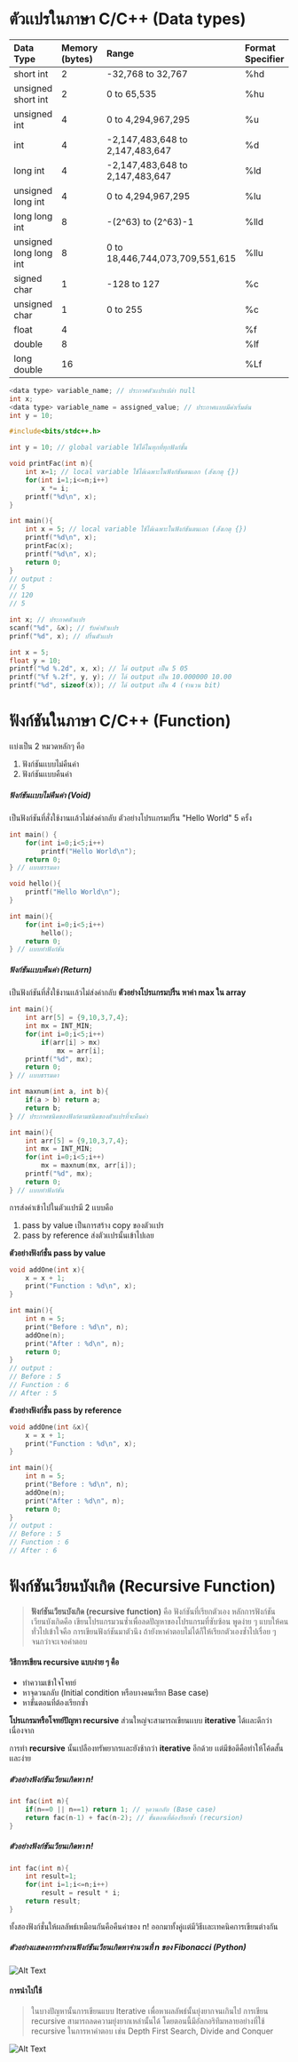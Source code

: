 # ตัวเเปรในภาษา C/C++ (Data types)

| Data Type              | Memory (bytes) | Range                           | Format Specifier |
| :--------------------- | :------------- | :------------------------------ | :--------------- |
| short int              | 2              | -32,768 to 32,767               | %hd              |
| unsigned short int     | 2              | 0 to 65,535                     | %hu              |
| unsigned int           | 4              | 0 to 4,294,967,295              | %u               |
| int                    | 4              | -2,147,483,648 to 2,147,483,647 | %d               |
| long int               | 4              | -2,147,483,648 to 2,147,483,647 | %ld              |
| unsigned long int      | 4              | 0 to 4,294,967,295              | %lu              |
| long long int          | 8              | -(2^63) to (2^63)-1             | %lld             |
| unsigned long long int | 8              | 0 to 18,446,744,073,709,551,615 | %llu             |
| signed char            | 1              | -128 to 127                     | %c               |
| unsigned char          | 1              | 0 to 255                        | %c               |
| float                  | 4              |                                 | %f               |
| double                 | 8              |                                 | %lf              |
| long double            | 16             |                                 | %Lf              |

```cpp
<data type> variable_name; // ประกาศตัวเเปรเปล่า null
int x;
<data type> variable_name = assigned_value; // ประกาศเเบบมีค่าเริ่มต้น
int y = 10;
```

```cpp
#include<bits/stdc++.h>

int y = 10; // global variable ใช้ได้ในทุกที่ทุกฟังก์ชั้น

void printFac(int n){
	int x=1; // local variable ใช้ได้เฉพาะในฟังก์ชันตนเอก (สังเกตุ {}) 
    for(int i=1;i<=n;i++)
        x *= i;
   	printf("%d\n", x);
}

int main(){
	int x = 5; // local variable ใช้ได้เฉพาะในฟังก์ชันตนเอก (สังเกตุ {})  
	printf("%d\n", x);
    printFac(x);
    printf("%d\n", x);
    return 0;
}
// output :
// 5
// 120
// 5
```

```cpp
int x; // ประกาศตัวเเปร
scanf("%d", &x); // รับค่าตัวเเปร
prinf("%d", x); // ปริ้นตัวเเปร
```

```cpp
int x = 5;
float y = 10;
printf("%d %.2d", x, x); // ได้ output เป็น 5 05
printf("%f %.2f", y, y); // ได้ output เป็น 10.000000 10.00
printf("%d", sizeof(x)); // ได้ output เป็น 4 (จำนวน bit)
```

# ฟังก์ชันในภาษา C/C++ (Function)

เเบ่งเป็น 2 หมวดหลักๆ คือ

1. ฟังก์ชันเเบบไม่คืนค่า
2. ฟังก์ชันเเบบคืนค่า

##### ฟังก์ชันเเบบไม่คืนค่า (Void)

เป็นฟังก์ชันที่สั่งใช้งานเเล้วไม่ส่งค่ากลับ ตัวอย่างโปรเเกรมปริ้น "Hello World" 5 ครั้ง

```cpp
int main() {
	for(int i=0;i<5;i++)
        printf("Hello World\n");
   	return 0;
} // เเบบธรรมดา
```

```cpp
void hello(){
	printf("Hello World\n");
}

int main(){
	for(int i=0;i<5;i++)
        hello();
   	return 0;
} // เเบบทำฟังก์ชัน
```

##### ฟังก์ชันเเบบคืนค่า (Return)

เป็นฟังก์ชันที่สั่งใช้งานเเล้วไม่ส่งค่ากลับ **ตัวอย่างโปรเเกรมปริ้น หาค่า max ใน array**

```cpp
int main(){
    int arr[5] = {9,10,3,7,4};
    int mx = INT_MIN;
	for(int i=0;i<5;i++)
        if(arr[i] > mx) 
            mx = arr[i];
   	printf("%d", mx);
   	return 0;
} // เเบบธรรมดา
```

```cpp
int maxnum(int a, int b){
	if(a > b) return a;
    return b;
} // ประกาศชนิดของฟังก์ตามชนิดของตัวเเปรที่จะคืนค่า

int main(){
    int arr[5] = {9,10,3,7,4};
    int mx = INT_MIN;
	for(int i=0;i<5;i++)
        mx = maxnum(mx, arr[i]);
    printf("%d", mx);
   	return 0;
} // เเบบทำฟังก์ชัน
```

การส่งค่าเข้าไปในตัวเเปรมี 2 เเบบคือ

1. pass by value เป็นการสร้าง copy ของตัวเเปร
2. pass by reference ส่งตัวเเปรนั้นเข้าไปเลย

**ตัวอย่างฟังก์ชั่น pass by value**

```cpp
void addOne(int x){
	x = x + 1;
    print("Function : %d\n", x);
}

int main(){
    int n = 5;
    print("Before : %d\n", n);
    addOne(n);
    print("After : %d\n", n);
	return 0;
}
// output :
// Before : 5
// Function : 6
// After : 5
```

**ตัวอย่างฟังก์ชั่น pass by reference**

```cpp
void addOne(int &x){
	x = x + 1;
    print("Function : %d\n", x);
}

int main(){
    int n = 5;
    print("Before : %d\n", n);
    addOne(n);
    print("After : %d\n", n);
	return 0;
}
// output :
// Before : 5
// Function : 6
// After : 6
```

# ฟังก์ชันเวียนบังเกิด (Recursive Function)

> **ฟังก์ชันเวียนบังเกิด (recursive function)** คือ ฟังก์ชันที่เรียกตัวเอง
> หลักการฟังก์ชันเวียนบังเกิดคือ เขียนโปรแกรมวนซ้ำเพื่อลดปัญหาของโปรแกรมที่ซับซ้อน
> พูดง่าย ๆ แบบให้คนทั่วไปเข้าใจคือ การเขียนฟังก์ชันมาตัวนึง 
> ถ้ายังหาคำตอบไม่ได้ก็ให้เรียกตัวเองซ้ำไปเรื่อย ๆ จนกว่าจะเจอคำตอบ

#### วิธีการเขียน recursive แบบง่าย ๆ คือ

- ทำความเข้าใจโจทย์
- หาจุดวนกลับ (Initial condition หรือบางคนเรียก Base case)
- หาขั้นตอนที่ต้องเรียกซ้ำ 

**โปรเเกรมหรือโจทย์ปัญหา recursive** ส่วนใหญ่จะสามารถเขียนเเบบ **iterative** ได้เเละดีกว่าเนื่องจาก

การทำ **recursive** นั้นเปลืองทรัพยากรเเละยังช้ากว่า **iterative** อีกด้วย เเต่มีข้อดีคือทำให้โค้ดสั้นเเละง่าย

##### ตัวอย่างฟังก์ชันเวียนเกิดหา n!

```cpp
int fac(int n){
	if(n==0 || n==1) return 1; // จุดวนกลับ (Base case)
	return fac(n-1) + fac(n-2); // ขั้นตอนที่ต้องรียกซ้ำ (recursion)
}
```

##### ตัวอย่างฟังก์ชันเวียนเกิดหา n!

```cpp
int fac(int n){
	int result=1;
    for(int i=1;i<=n;i++)
        result = result * i;
   	return result;
}
```

ทั้งสองฟังก์ชั่นให้ผลลัพธ์เหมือนกันคือคืนค่าของ n! ออกมาทั้งคู่เเต่มีวิธีเเละเทคนิคการเขียนต่างกัน 

##### ตัวอย่างเเสดงการทำงานฟังก์ชันเวียนเกิดหาจำนวนที่ n ของ Fibonacci (Python)

![Alt Text](https://miro.medium.com/max/538/1*BXzzRxXR83YrO9Pp54oXKg.gif)

#### การนำไปใช้

> ในบางปัญหานั้นการเขียนแบบ Iterative เพื่อหาผลลัพธ์นั้นยุ่งยากจนเกินไป การเขียน recursive สามารถลดความยุ่งยากเหล่านั้นได้ โดยตอนนี้มีอัลกอริทึมหลายอย่างที่ใช้ recursive ในการหาคำตอบ เช่น Depth First Search, Divide and Conquer

![Alt Text](https://miro.medium.com/max/375/1*N0d8XA_xy7pkuNkFuL2dRw.gif)